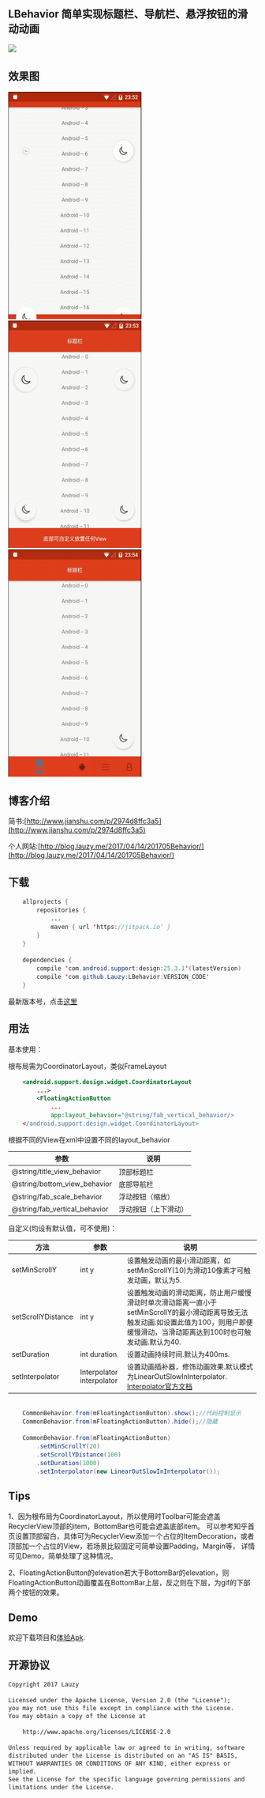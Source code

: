 ## LBehavior 简单实现标题栏、导航栏、悬浮按钮的滑动动画


[![](https://jitpack.io/v/Lauzy/LBehavior.svg)](https://jitpack.io/#Lauzy/LBehavior)


## 效果图


<img src="/screenshots/screen1.gif" alt="screenshot" title="screenshot" width="270" height="460" /> <img src="/screenshots/screen2.gif" alt="screenshot" title="screenshot" width="270" height="460" /> <img src="/screenshots/screen3.gif" alt="screenshot" title="screenshot" width="270" height="460" />


## 博客介绍

简书:[http://www.jianshu.com/p/2974d8ffc3a5](http://www.jianshu.com/p/2974d8ffc3a5)

个人网站:[http://blog.lauzy.me/2017/04/14/201705Behavior/](http://blog.lauzy.me/2017/04/14/201705Behavior/)

## 下载

```java
    allprojects {
	    repositories {
		    ...
		    maven { url 'https://jitpack.io' }
	    }
	}

    dependencies {
        compile 'com.android.support:design:25.3.1'(latestVersion)
        compile 'com.github.Lauzy:LBehavior:VERSION_CODE'
	}
```
最新版本号，点击[这里](https://github.com/Lauzy/LBehavior/releases)

## 用法


基本使用：


根布局需为CoordinatorLayout，类似FrameLayout
```xml
    <android.support.design.widget.CoordinatorLayout
        ...>
		<FloatingActionButton
 			...
			app:layout_behavior="@string/fab_vertical_behavior/>
    </android.support.design.widget.CoordinatorLayout>
```


根据不同的View在xml中设置不同的layout_behavior



参数     							|	说明
-----------------------------------|-----------------------
@string/title_view_behavior   		|   顶部标题栏
@string/bottom_view_behavior   	|   底部导航栏
@string/fab_scale_behavior   		|   浮动按钮（缩放）
@string/fab_vertical_behavior   	|    浮动按钮（上下滑动）



自定义(均设有默认值，可不使用)：


| 方法           	 		|    参数           	| 说明  					|
| ------------------------- |------------------ | --------------------- |
| setMinScrollY				| int y 			| 设置触发动画的最小滑动距离，如 setMinScrollY(10)为滑动10像素才可触发动画，默认为5.|
| setScrollYDistance		| int y      	    | 设置触发动画的滑动距离，防止用户缓慢滑动时单次滑动距离一直小于setMinScrollY的最小滑动距离导致无法触发动画.如设置此值为100，则用户即便缓慢滑动，当滑动距离达到100时也可触发动画.默认为40.|
| setDuration				| int duration     	| 设置动画持续时间.默认为400ms.|
| setInterpolator			| Interpolator interpolator | 设置动画插补器，修饰动画效果.默认模式为LinearOutSlowInInterpolator. [Interpolator官方文档](https://developer.android.google.cn/reference/android/view/animation/Interpolator.html)|


```java

	CommonBehavior.from(mFloatingActionButton).show();//代码控制显示
	CommonBehavior.from(mFloatingActionButton).hide();//隐藏

	CommonBehavior.from(mFloatingActionButton)
		.setMinScrollY(20)
		.setScrollYDistance(100)
		.setDuration(1000)
		.setInterpolator(new LinearOutSlowInInterpolator());
```

## Tips

1、因为根布局为CoordinatorLayout，所以使用时Toolbar可能会遮盖RecyclerView顶部的item，BottomBar也可能会遮盖底部item。
可以参考知乎首页设置顶部留白，具体可为RecyclerView添加一个占位的ItemDecoration，或者顶部加一个占位的View，若场景比较固定可简单设置Padding，Margin等，
详情可见Demo，简单处理了这种情况。


2、FloatingActionButton的elevation若大于BottomBar的elevation，则FloatingActionButton动画覆盖在BottomBar上层，反之则在下层，为gif的下部两个按钮的效果。


## Demo

欢迎下载项目和[体验Apk](https://github.com/Lauzy/LBehavior/raw/master/apk/demo.apk).

## 开源协议
```
Copyright 2017 Lauzy

Licensed under the Apache License, Version 2.0 (the "License");
you may not use this file except in compliance with the License.
You may obtain a copy of the License at

    http://www.apache.org/licenses/LICENSE-2.0

Unless required by applicable law or agreed to in writing, software
distributed under the License is distributed on an "AS IS" BASIS,
WITHOUT WARRANTIES OR CONDITIONS OF ANY KIND, either express or implied.
See the License for the specific language governing permissions and
limitations under the License.
```